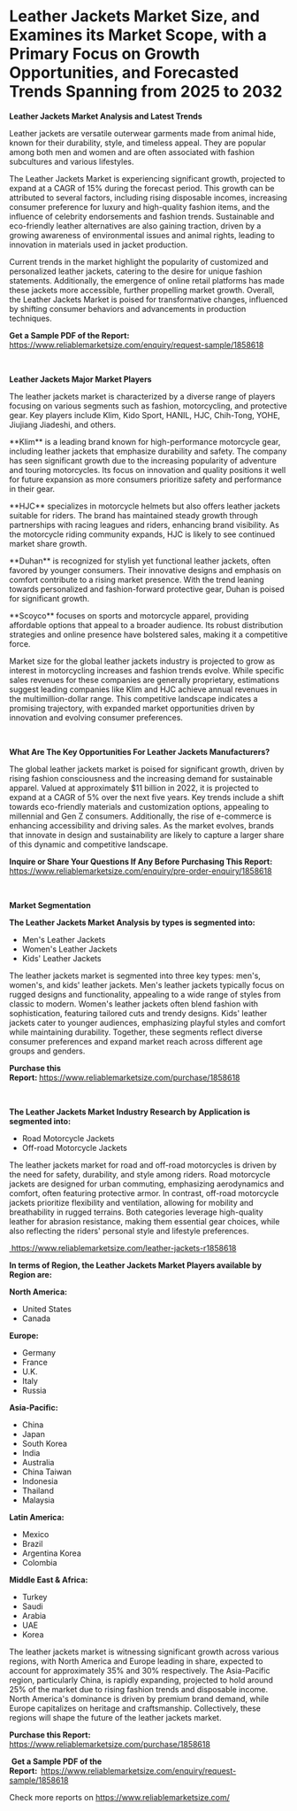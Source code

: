 <p><h1>Leather Jackets Market Size, and Examines its Market Scope, with a Primary Focus on Growth Opportunities, and Forecasted Trends Spanning from 2025 to 2032</h1></p><p><strong>Leather Jackets Market Analysis and Latest Trends</strong></p>
<p><p>Leather jackets are versatile outerwear garments made from animal hide, known for their durability, style, and timeless appeal. They are popular among both men and women and are often associated with fashion subcultures and various lifestyles.</p><p>The Leather Jackets Market is experiencing significant growth, projected to expand at a CAGR of 15% during the forecast period. This growth can be attributed to several factors, including rising disposable incomes, increasing consumer preference for luxury and high-quality fashion items, and the influence of celebrity endorsements and fashion trends. Sustainable and eco-friendly leather alternatives are also gaining traction, driven by a growing awareness of environmental issues and animal rights, leading to innovation in materials used in jacket production.</p><p>Current trends in the market highlight the popularity of customized and personalized leather jackets, catering to the desire for unique fashion statements. Additionally, the emergence of online retail platforms has made these jackets more accessible, further propelling market growth. Overall, the Leather Jackets Market is poised for transformative changes, influenced by shifting consumer behaviors and advancements in production techniques.</p></p>
<p><strong>Get a Sample PDF of the Report:&nbsp;</strong> <a href="https://www.reliablemarketsize.com/enquiry/request-sample/1858618?utm_campaign=2804&utm_medium=2&utm_source=Github&utm_content=ia&utm_term=04042025&utm_id=leather-jackets">https://www.reliablemarketsize.com/enquiry/request-sample/1858618</a></p>
<p>&nbsp;</p>
<p><strong>Leather Jackets Major Market Players</strong></p>
<p><p>The leather jackets market is characterized by a diverse range of players focusing on various segments such as fashion, motorcycling, and protective gear. Key players include Klim, Kido Sport, HANIL, HJC, Chih-Tong, YOHE, Jiujiang Jiadeshi, and others.</p><p>**Klim** is a leading brand known for high-performance motorcycle gear, including leather jackets that emphasize durability and safety. The company has seen significant growth due to the increasing popularity of adventure and touring motorcycles. Its focus on innovation and quality positions it well for future expansion as more consumers prioritize safety and performance in their gear.</p><p>**HJC** specializes in motorcycle helmets but also offers leather jackets suitable for riders. The brand has maintained steady growth through partnerships with racing leagues and riders, enhancing brand visibility. As the motorcycle riding community expands, HJC is likely to see continued market share growth.</p><p>**Duhan** is recognized for stylish yet functional leather jackets, often favored by younger consumers. Their innovative designs and emphasis on comfort contribute to a rising market presence. With the trend leaning towards personalized and fashion-forward protective gear, Duhan is poised for significant growth.</p><p>**Scoyco** focuses on sports and motorcycle apparel, providing affordable options that appeal to a broader audience. Its robust distribution strategies and online presence have bolstered sales, making it a competitive force.</p><p>Market size for the global leather jackets industry is projected to grow as interest in motorcycling increases and fashion trends evolve. While specific sales revenues for these companies are generally proprietary, estimations suggest leading companies like Klim and HJC achieve annual revenues in the multimillion-dollar range. This competitive landscape indicates a promising trajectory, with expanded market opportunities driven by innovation and evolving consumer preferences.</p></p>
<p>&nbsp;</p>
<p><strong>What Are The Key Opportunities For Leather Jackets Manufacturers?</strong></p>
<p><p>The global leather jackets market is poised for significant growth, driven by rising fashion consciousness and the increasing demand for sustainable apparel. Valued at approximately $11 billion in 2022, it is projected to expand at a CAGR of 5% over the next five years. Key trends include a shift towards eco-friendly materials and customization options, appealing to millennial and Gen Z consumers. Additionally, the rise of e-commerce is enhancing accessibility and driving sales. As the market evolves, brands that innovate in design and sustainability are likely to capture a larger share of this dynamic and competitive landscape.</p></p>
<p><strong>Inquire or Share Your Questions If Any Before Purchasing This Report:</strong> <a href="https://www.reliablemarketsize.com/enquiry/pre-order-enquiry/1858618?utm_campaign=2804&utm_medium=2&utm_source=Github&utm_content=ia&utm_term=04042025&utm_id=leather-jackets">https://www.reliablemarketsize.com/enquiry/pre-order-enquiry/1858618</a></p>
<p>&nbsp;</p>
<p><strong>Market Segmentation</strong></p>
<p><strong>The Leather Jackets Market Analysis by types is segmented into:</strong></p>
<p><ul><li>Men's Leather Jackets</li><li>Women's Leather Jackets</li><li>Kids' Leather Jackets</li></ul></p>
<p><p>The leather jackets market is segmented into three key types: men's, women's, and kids' leather jackets. Men's leather jackets typically focus on rugged designs and functionality, appealing to a wide range of styles from classic to modern. Women's leather jackets often blend fashion with sophistication, featuring tailored cuts and trendy designs. Kids' leather jackets cater to younger audiences, emphasizing playful styles and comfort while maintaining durability. Together, these segments reflect diverse consumer preferences and expand market reach across different age groups and genders.</p></p>
<p><strong>Purchase this Report:&nbsp;</strong><a href="https://www.reliablemarketsize.com/purchase/1858618?utm_campaign=2804&utm_medium=2&utm_source=Github&utm_content=ia&utm_term=04042025&utm_id=leather-jackets">https://www.reliablemarketsize.com/purchase/1858618</a></p>
<p>&nbsp;</p>
<p><strong>The Leather Jackets Market Industry Research by Application is segmented into:</strong></p>
<p><ul><li>Road Motorcycle Jackets</li><li>Off-road Motorcycle Jackets</li></ul></p>
<p><p>The leather jackets market for road and off-road motorcycles is driven by the need for safety, durability, and style among riders. Road motorcycle jackets are designed for urban commuting, emphasizing aerodynamics and comfort, often featuring protective armor. In contrast, off-road motorcycle jackets prioritize flexibility and ventilation, allowing for mobility and breathability in rugged terrains. Both categories leverage high-quality leather for abrasion resistance, making them essential gear choices, while also reflecting the riders' personal style and lifestyle preferences.</p></p>
<p><a href="https://www.reliablemarketsize.com/leather-jackets-r1858618?utm_campaign=2804&utm_medium=2&utm_source=Github&utm_content=ia&utm_term=04042025&utm_id=leather-jackets">&nbsp;https://www.reliablemarketsize.com/leather-jackets-r1858618</a></p>
<p><strong>In terms of Region, the Leather Jackets Market Players available by Region are:</strong></p>
<p>
    <p> <strong> North America: </strong>
        <ul>
            <li>United States</li>
            <li>Canada</li>
        </ul>
        </p> 
    <p> <strong> Europe: </strong>
        <ul>
            <li>Germany</li>
            <li>France</li>
            <li>U.K.</li>
            <li>Italy</li>
            <li>Russia</li>
        </ul>
        </p> 
    <p> <strong> Asia-Pacific: </strong>
        <ul>
            <li>China</li>
            <li>Japan</li>
            <li>South Korea</li>
            <li>India</li>
            <li>Australia</li>
            <li>China Taiwan</li>
            <li>Indonesia</li>
            <li>Thailand</li>
            <li>Malaysia</li>
        </ul>
        </p> 
    <p> <strong> Latin America: </strong>
        <ul>
            <li>Mexico</li>
            <li>Brazil</li>
            <li>Argentina Korea</li>
            <li>Colombia</li>
        </ul>
        </p> 
    <p> <strong> Middle East & Africa: </strong>
        <ul>
            <li>Turkey</li>
            <li>Saudi</li>
            <li>Arabia</li>
            <li>UAE</li>
            <li>Korea</li>
        </ul>
    </p>
    </p>
<p><p>The leather jackets market is witnessing significant growth across various regions, with North America and Europe leading in share, expected to account for approximately 35% and 30% respectively. The Asia-Pacific region, particularly China, is rapidly expanding, projected to hold around 25% of the market due to rising fashion trends and disposable income. North America's dominance is driven by premium brand demand, while Europe capitalizes on heritage and craftsmanship. Collectively, these regions will shape the future of the leather jackets market.</p></p>
<p><strong>Purchase this Report: </strong><a href="https://www.reliablemarketsize.com/purchase/1858618?utm_campaign=2804&utm_medium=2&utm_source=Github&utm_content=ia&utm_term=04042025&utm_id=leather-jackets">https://www.reliablemarketsize.com/purchase/1858618</a></p>
<p>&nbsp;<strong>Get a Sample PDF of the Report:&nbsp;&nbsp;</strong><a href="https://www.reliablemarketsize.com/enquiry/request-sample/1858618?utm_campaign=2804&utm_medium=2&utm_source=Github&utm_content=ia&utm_term=04042025&utm_id=leather-jackets">https://www.reliablemarketsize.com/enquiry/request-sample/1858618</a></p>
<p><strong></strong></p>
<p>Check more reports on <a href="https://www.reliablemarketsize.com/?utm_campaign=2804&utm_medium=2&utm_source=Github&utm_content=ia&utm_term=04042025&utm_id=leather-jackets">https://www.reliablemarketsize.com/</a></p>